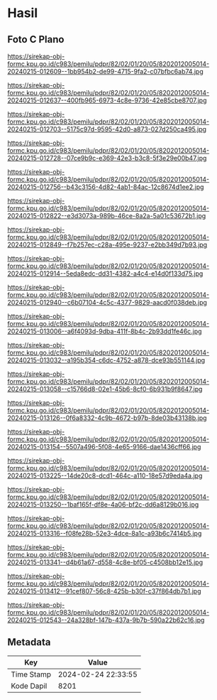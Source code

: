 # Hasil

## Foto C Plano

https://sirekap-obj-formc.kpu.go.id/c983/pemilu/pdpr/82/02/01/20/05/8202012005014-20240215-012609--1bb954b2-de99-4715-9fa2-c07bfbc6ab74.jpg

https://sirekap-obj-formc.kpu.go.id/c983/pemilu/pdpr/82/02/01/20/05/8202012005014-20240215-012637--400fb965-6973-4c8e-9736-42e85cbe8707.jpg

https://sirekap-obj-formc.kpu.go.id/c983/pemilu/pdpr/82/02/01/20/05/8202012005014-20240215-012703--5175c97d-9595-42d0-a873-027d250ca495.jpg

https://sirekap-obj-formc.kpu.go.id/c983/pemilu/pdpr/82/02/01/20/05/8202012005014-20240215-012728--07ce9b9c-e369-42e3-b3c8-5f3e29e00b47.jpg

https://sirekap-obj-formc.kpu.go.id/c983/pemilu/pdpr/82/02/01/20/05/8202012005014-20240215-012756--b43c3156-4d82-4ab1-84ac-12c8674d1ee2.jpg

https://sirekap-obj-formc.kpu.go.id/c983/pemilu/pdpr/82/02/01/20/05/8202012005014-20240215-012822--e3d3073a-989b-46ce-8a2a-5a01c53672b1.jpg

https://sirekap-obj-formc.kpu.go.id/c983/pemilu/pdpr/82/02/01/20/05/8202012005014-20240215-012849--f7b257ec-c28a-495e-9237-e2bb349d7b93.jpg

https://sirekap-obj-formc.kpu.go.id/c983/pemilu/pdpr/82/02/01/20/05/8202012005014-20240215-012914--5eda8edc-dd31-4382-a4c4-e14d0f133d75.jpg

https://sirekap-obj-formc.kpu.go.id/c983/pemilu/pdpr/82/02/01/20/05/8202012005014-20240215-012940--c6b07104-4c5c-4377-9829-aacd0f038deb.jpg

https://sirekap-obj-formc.kpu.go.id/c983/pemilu/pdpr/82/02/01/20/05/8202012005014-20240215-013006--a6f4093d-9dba-411f-8b4c-2b93dd1fe46c.jpg

https://sirekap-obj-formc.kpu.go.id/c983/pemilu/pdpr/82/02/01/20/05/8202012005014-20240215-013032--a195b354-c6dc-4752-a878-dce93b551144.jpg

https://sirekap-obj-formc.kpu.go.id/c983/pemilu/pdpr/82/02/01/20/05/8202012005014-20240215-013058--c15766d8-02e1-45b6-8cf0-6b931b9f8647.jpg

https://sirekap-obj-formc.kpu.go.id/c983/pemilu/pdpr/82/02/01/20/05/8202012005014-20240215-013126--0f6a8332-4c9b-4672-b97b-8de03b43138b.jpg

https://sirekap-obj-formc.kpu.go.id/c983/pemilu/pdpr/82/02/01/20/05/8202012005014-20240215-013154--5507a496-5f08-4e65-9166-dae1436cff66.jpg

https://sirekap-obj-formc.kpu.go.id/c983/pemilu/pdpr/82/02/01/20/05/8202012005014-20240215-013225--14de20c8-dcd1-464c-a110-18e57d9eda4a.jpg

https://sirekap-obj-formc.kpu.go.id/c983/pemilu/pdpr/82/02/01/20/05/8202012005014-20240215-013250--1baf165f-df8e-4a06-bf2c-dd6a8129b016.jpg

https://sirekap-obj-formc.kpu.go.id/c983/pemilu/pdpr/82/02/01/20/05/8202012005014-20240215-013316--f08fe28b-52e3-4dce-8a1c-a93b6c7414b5.jpg

https://sirekap-obj-formc.kpu.go.id/c983/pemilu/pdpr/82/02/01/20/05/8202012005014-20240215-013341--d4b61a67-d558-4c8e-bf05-c4508bb12e15.jpg

https://sirekap-obj-formc.kpu.go.id/c983/pemilu/pdpr/82/02/01/20/05/8202012005014-20240215-013412--91cef807-56c8-425b-b30f-c37f864db7b1.jpg

https://sirekap-obj-formc.kpu.go.id/c983/pemilu/pdpr/82/02/01/20/05/8202012005014-20240215-012543--24a328bf-147b-437a-9b7b-590a22b62c16.jpg


## Metadata

| Key        | Value               |
| ---------- | ------------------- |
| Time Stamp | 2024-02-24 22:33:55 |
| Kode Dapil | 8201                |



